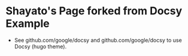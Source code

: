 # Shayato's Page forked from Docsy Example

- See github.com/google/docsy and github.com/google/docsy to use Docsy (hugo theme).
